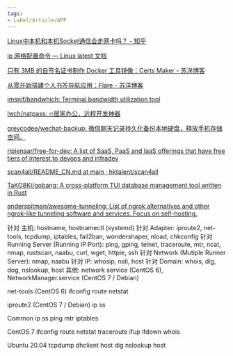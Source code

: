 ```yaml
---
tags:
- Label/Article/APP
---
```


[Linux中本机和本机Socket通信会走网卡吗？ - 知乎](https://www.zhihu.com/question/43590414)

[ip 网络配置命令 — Linux latest 文档](https://gnu-linux.readthedocs.io/zh/latest/Chapter01/ip.html)

[只有 3MB 的自签名证书制作 Docker 工具镜像：Certs Maker - 苏洋博客](https://soulteary.com/2022/10/22/make-docker-tools-image-with-only-3md-self-signed-certificate-certs-maker.html)

[从零开始搭建个人书签导航应用：Flare - 苏洋博客](https://soulteary.com/2022/02/23/building-a-personal-bookmark-navigation-app-from-scratch-flare.html)

[imsnif/bandwhich: Terminal bandwidth utilization tool](https://github.com/imsnif/bandwhich)

[lwch/natpass: 🔥居家办公，远程开发神器](https://github.com/lwch/natpass)

[greycodee/wechat-backup: 微信聊天记录持久化备份本地硬盘，释放手机存储空间。](https://github.com/greycodee/wechat-backup)

[ripienaar/free-for-dev: A list of SaaS, PaaS and IaaS offerings that have free tiers of interest to devops and infradev](https://github.com/ripienaar/free-for-dev)

[scan4all/README_CN.md at main · hktalent/scan4all](https://github.com/hktalent/scan4all/blob/main/README_CN.md)

[TaKO8Ki/gobang: A cross-platform TUI database management tool written in Rust](https://github.com/TaKO8Ki/gobang)

[anderspitman/awesome-tunneling: List of ngrok alternatives and other ngrok-like tunneling software and services. Focus on self-hosting.](https://github.com/anderspitman/awesome-tunneling)


针对 主机: hostname, hostnamectl (systemd)
针对 Adapter: iproute2, net-tools, tcpdump, iptables, fail2ban, wondershaper, nload, chkconfig
针对 Running Server (Running IP:Port): ping, gping, telnet, traceroute, mtr, ncat, nmap, rustscan, naabu, curl, wget, httpie, ssh
针对 Network (Mutiple Runner Server): nmap, naabu
针对 IP: whosip, nali, host
针对 Domain: whois, dig, dog, nslookup, host
其他: network service (CentOS 6), NetworkManager.service (CentOS 7 / Debian)

net-tools (CentOS 6)
    ifconfig
    route
    netstat

iproute2 (CentOS 7 / Debian)
    ip
    ss

Common
    ip
    ss
    ping
    mtr
    iptables

CentOS 7
    ifconfig
    route
    netstat
    traceroute
    ifup
    ifdown
    whois

Ubuntu 20.04
    tcpdump
    dhclient
    host
    dig
    nslookup
    host
